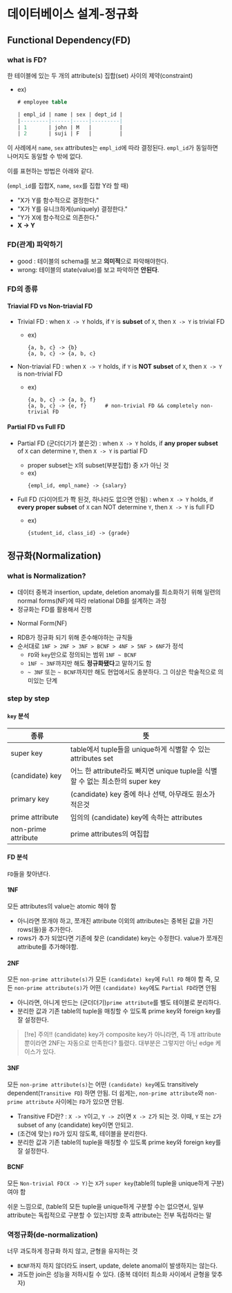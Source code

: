 # 데이터베이스 설계-정규화


## Functional Dependency(FD)

### what is FD?

한 테이블에 있는 두 개의 attribute(s) 집합(set) 사이의 제약(constraint)

- ex)
  ```sql
  # employee table

  | empl_id | name | sex | dept_id |
  |---------|------|-----|---------|
  | 1       | john | M   |         |
  | 2       | suji | F   |         |
  ```

이 사례에서 `name`, `sex` attributes는 `empl_id`에 따라 결정된다. `empl_id`가 동일하면 나머지도 동일할
수 밖에 없다.

이를 표현하는 방법은 아래와 같다.

(`empl_id`를 집합X, `name`, `sex`를 집합 Y라 할 때)

- "X가 Y를 함수적으로 결정한다."
- "X가 Y를 유니크하게(uniquely) 결정한다."
- "Y가 X에 함수적으로 의존한다."
- **X -> Y**


### FD(관계) 파악하기

- good : 테이블의 schema를 보고 **의미적**으로 파악해야한다.
- wrong: 테이블의 state(value)를 보고 파악하면 **안된다**.


### FD의 종류

#### **Triavial** FD vs **Non-triavial** FD

- Trivial FD
  : when `X -> Y` holds, if `Y` is **subset** of `X`, then `X -> Y` is trivial FD

  - ex)
    ```
    {a, b, c} -> {b}
    {a, b, c} -> {a, b, c}
    ```

- Non-triavial FD
  : when `X -> Y` holds, if `Y` is **NOT subset** of `X`, then `X -> Y` is non-trivial FD

  - ex)
    ```
    {a, b, c} -> {a, b, f}
    {a, b, c} -> {e, f}      # non-trivial FD && completely non-trivial FD
    ```

#### **Partial** FD vs **Full** FD

- Partial FD (군더더기가 붙은것)
  : when `X -> Y` holds,
  if **any proper subset** of `X` can determine `Y`, then `X -> Y` is partial FD

  * proper subset는 `X`의 subset(부분집합) 중 `X`가 아닌 것

  - ex)
    ```
    {empl_id, empl_name} -> {salary}
    ```

- Full FD (다이어트가 쫙 된것, 하나라도 없으면 안됨)
  : when `X -> Y` holds,
  if **every proper subset** of `X` can NOT determine `Y`, then `X -> Y` is full FD

  - ex)
    ```
    {student_id, class_id} -> {grade}
    ```


## 정규화(Normalization)

### what is Normalization?

- 데이터 중복과 insertion, update, deletion anomaly를 최소화하기 위해 일련의 normal forms(NF)에 따라
  relational DB를 설계하는 과정
- 정규화는 FD를 활용해서 진행
* Normal Form(NF)
- RDB가 정규화 되기 위해 준수해야하는 규칙들
- 순서대로 `1NF > 2NF > 3NF > BCNF > 4NF > 5NF > 6NF`가 정석
  - `FD`와 `key`만으로 정의되는 범위 `1NF ~ BCNF`
  - `1NF ~ 3NF`까지만 해도 **정규화됐다**고 말하기도 함
  - `~ 3NF` 또는 `~ BCNF`까지만 해도 현업에서도 충분하다. 그 이상은 학술적으로 의미있는 단계


### step by step

#### `key` 분석

| 종류                 | 뜻                                                                            |
|----------------------|-------------------------------------------------------------------------------|
| super key            | table에서 tuple들을 unique하게 식별할 수 있는 attributes set                  |
| (candidate) key      | 어느 한 attribute라도 빠지면 unique tuple을 식별할 수 없는 최소한의 super key |
| primary key          | (candidate) key 중에 하나 선택, 아무래도 원소가 적은것                        |
| prime attribute      | 임의의 (candidate) key에 속하는 attributes                                    |
| non-prime attribute  | prime attributes의 여집합                                                     |

#### FD 분석

`FD`들을 찾아낸다.

#### 1NF

모든 attributes의 value는 atomic 해야 함

* 아니라면 쪼개야 하고, 쪼개진 attribute 이외의 attributes는 중복된 값을 가진 rows(들)을 추가한다.
* rows가 추가 되었다면 기존에 찾은 (candidate) key는 수정한다. value가 쪼개진 attribute를
  추가해야함.

#### 2NF

모든 `non-prime attribute(s)`가 모든 `(candidate) key`에 `Full FD` 해야 함
즉, 모든 `non-prime attribute(s)`가 어떤 `(candidate) key`에도 `Partial FD`라면 안됨

* 아니라면, 아니게 만드는 (군더더기)`prime attribute`를 별도 테이블로 분리하다.
* 분리한 값과 기존 table의 tuple을 매칭할 수 있도록 prime key와 foreign key를 잘 설정한다.

> [!re] 주의!!
> (candidate) key가 composite key가 아니라면, 즉 1개 attribute 뿐이라면 2NF는 자동으로 만족한다?
> 틀렸다. 대부분은 그렇지만 아닌 edge 케이스가 있다.


#### 3NF

모든 `non-prime attribute(s)`는 어떤 `(candidate) key`에도 transitively dependent(`Transitive FD`)
하면 안됨. 더 쉽게는, `non-prime attribute`와 `non-prime attribute` 사이에는 `FD`가 있으면 안됨.

* Transitive FD란?
  : `X -> Y`이고, `Y -> Z`이면 `X -> Z`가 되는 것. 이때, `Y` 또는 `Z`가 subset of any (candidate) key이면 안되고.
* (조건에 맞는) `FD`가 있지 않도록, 테이블을 분리한다.
* 분리한 값과 기존 table의 tuple을 매칭할 수 있도록 prime key와 foreign key를 잘 설정한다.

#### BCNF

모든 `Non-trivial FD(X -> Y)`는 `X`가 `super key`(table의 tuple을 unique하게 구분)여야 함

쉬운 느낌으로, (table의 모든 tuple을 unique하게 구분할 수는 없으면서, 일부 attribute는 독립적으로
구분할 수 있는)지방 호족 attribute는 전부 독립하라는 말


### 역정규화(de-normalization)

너무 과도하게 정규화 하지 않고, 균형을 유지하는 것

- `BCNF`까지 하지 않더라도 insert, update, delete anomal이 발생하지는 않는다.
- 과도한 join은 성능을 저하시킬 수 있다. (중복 데이터 최소화 사이에서 균형을 맞추자)
